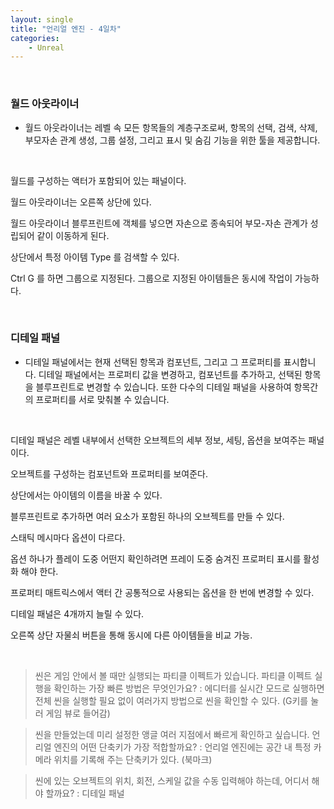 ```yaml
---
layout: single
title: "언리얼 엔진 - 4일차"
categories:
    - Unreal
---
```


<br>

### 월드 아웃라이너
- 월드 아웃라이너는 레벨 속 모든 항목들의 계층구조로써, 항목의 선택, 검색, 삭제, 부모자손 관계 생성, 그룹 설정, 그리고 표시 및 숨김 기능을 위한 툴을 제공합니다.

<br>

월드를 구성하는 액터가 포함되어 있는 패널이다.

월드 아웃라이너는 오른쪽 상단에 있다.

월드 아웃라이너 블루프린트에 객체를 넣으면 자손으로 종속되어 부모-자손 관계가 성립되어 같이 이동하게 된다.

상단에서 특정 아이템 Type 를 검색할 수 있다.

Ctrl G 를 하면 그룹으로 지정된다. 그룹으로 지정된 아이템들은 동시에 작업이 가능하다.

<br>

### 디테일 패널
- 디테일 패널에서는 현재 선택된 항목과 컴포넌트, 그리고 그 프로퍼티를 표시합니다. 디테일 패널에서는 프로퍼티 값을 변경하고, 컴포넌트를 추가하고, 선택된 항목을 블루프린트로 변경할 수 있습니다. 또한 다수의 디테일 패널을 사용하여 항목간의 프로퍼티를 서로 맞춰볼 수 있습니다.

<br>

디테일 패널은 레벨 내부에서 선택한 오브젝트의 세부 정보, 세팅, 옵션을 보여주는 패널이다.

오브젝트를 구성하는 컴포넌트와 프로퍼티를 보여준다.

상단에서는 아이템의 이름을 바꿀 수 있다.

블루프린트로 추가하면 여러 요소가 포함된 하나의 오브젝트를 만들 수 있다.

스태틱 메시마다 옵션이 다르다. 

옵션 하나가 플레이 도중 어떤지 확인하려면 프레이 도중 숨겨진 프로퍼티 표시를 활성화 해야 한다.

프로퍼티 매트릭스에서 액터 간 공통적으로 사용되는 옵션을 한 번에 변경할 수 있다.

디테일 패널은 4개까지 늘릴 수 있다.

오른쪽 상단 자물쇠 버튼을 통해 동시에 다른 아이템들을 비교 가능.

<br>

> 씬은 게임 안에서 볼 때만 실행되는 파티클 이펙트가 있습니다. 파티클 이펙트 실행을 확인하는 가장 빠른 방법은 무엇인가요? : 에디터를 실시간 모드로 실행하면 전체 씬을 실행할 필요 없이 여러가지 방법으로 씬을 확인할 수 있다. (G키를 눌러 게임 뷰로 들어감)

> 씬을 만들었는데 미리 설정한 앵글 여러 지점에서 빠르게 확인하고 싶습니다. 언리얼 엔진의 어떤 단축키가 가장 적합할까요? : 언리얼 엔진에는 공간 내 특정 카메라 위치를 기록해 주는 단축키가 있다. (북마크)

> 씬에 있는 오브젝트의 위치, 회전, 스케일 값을 수동 입력해야 하는데, 어디서 해야 할까요? : 디테일 패널